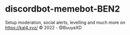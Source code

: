 # discordbot-memebot-BEN2
Setup moderation, social alerts, levelling and much more on https://kal4.xyz/  © 2022 - @BuuyaXD
